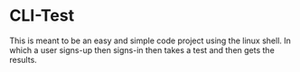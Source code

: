 # CLI-Test
This is meant to be an easy and simple code project using the linux shell. In which a user signs-up then signs-in then takes a test and then gets the results.
